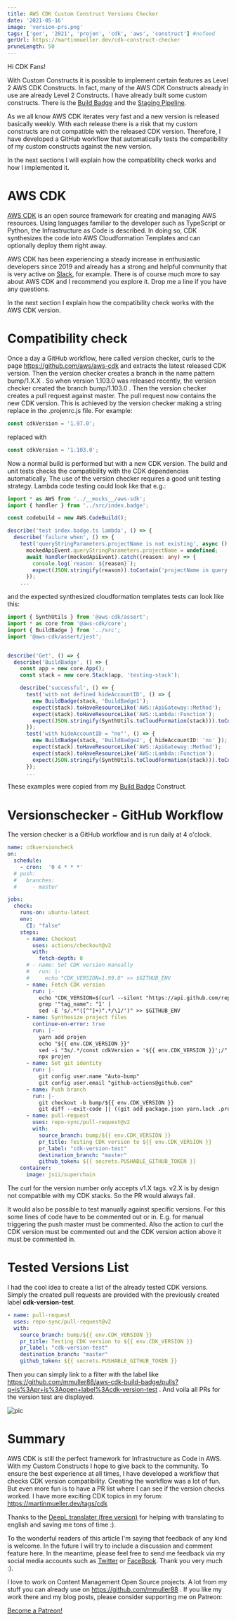 ```yaml
---
title: AWS CDK Custom Construct Versions Checker
date: '2021-05-16'
image: 'version-prs.png'
tags: ['ger', '2021', 'projen', 'cdk', 'aws', 'construct'] #nofeed
gerUrl: https://martinmueller.dev/cdk-construct-checker
pruneLength: 50
---
```


Hi CDK Fans!

With Custom Constructs it is possible to implement certain features as Level 2 AWS CDK Constructs. In fact, many of the AWS CDK Constructs already in use are already Level 2 Constructs. I have already built some custom constructs. There is the [Build Badge](https://github.com/mmuller88/aws-cdk-build-badge) and the [Staging Pipeline](https://github.com/mmuller88/aws-cdk-staging-pipeline).

As we all know AWS CDK iterates very fast and a new version is released basically weekly. With each release there is a risk that my custom constructs are not compatible with the released CDK version. Therefore, I have developed a GitHub workflow that automatically tests the compatibility of my custom constructs against the new version.

In the next sections I will explain how the compatibility check works and how I implemented it.

# AWS CDK
[AWS CDK](https://github.com/aws/aws-cdk) is an open source framework for creating and managing AWS resources. Using languages familiar to the developer such as TypeScript or Python, the Infrastructure as Code is described. In doing so, CDK synthesizes the code into AWS Cloudformation Templates and can optionally deploy them right away.

AWS CDK has been experiencing a steady increase in enthusiastic developers since 2019 and already has a strong and helpful community that is very active on [Slack](https://cdk-dev.slack.com), for example. There is of course much more to say about AWS CDK and I recommend you explore it. Drop me a line if you have any questions.

In the next section I explain how the compatibility check works with the AWS CDK version.

# Compatibility check
Once a day a GitHub workflow, here called version checker, curls to the page https://github.com/aws/aws-cdk and extracts the latest released CDK version. Then the version checker creates a branch in the name pattern bump/1.X.X . So when version 1.103.0 was released recently, the version checker created the branch bump/1.103.0 . Then the version checker creates a pull request against master. The pull request now contains the new CDK version. This is achieved by the version checker making a string replace in the .projenrc.js file. For example:

```ts
const cdkVersion = '1.97.0';
```

replaced with

```ts
const cdkVersion = '1.103.0';
```

Now a normal build is performed but with a new CDK version. The build and unit tests checks the compatibility with the CDK dependencies automatically. The use of the version checker requires a good unit testing strategy. Lambda code testing could look like that e.g.:

```ts
import * as AWS from '../__mocks__/aws-sdk';
import { handler } from '../src/index.badge';

const codebuild = new AWS.CodeBuild();

describe('test index.badge.ts lambda', () => {
  describe('failure when', () => {
    test('queryStringParameters.projectName is not existing', async () => {
      mockedApiEvent.queryStringParameters.projectName = undefined;
      await handler(mockedApiEvent).catch((reason: any) => {
        console.log(`reason: ${reason}`);
        expect(JSON.stringify(reason)).toContain('projectName in query parameter is not existing or empty!');
      });
    ...
```

and the expected synthesized cloudformation templates tests can look like this:

```ts
import { SynthUtils } from '@aws-cdk/assert';
import * as core from '@aws-cdk/core';
import { BuildBadge } from '../src';
import '@aws-cdk/assert/jest';


describe('Get', () => {
  describe('BuildBadge', () => {
    const app = new core.App();
    const stack = new core.Stack(app, 'testing-stack');

    describe('successful', () => {
      test('with not defined hideAccountID', () => {
        new BuildBadge(stack, 'BuildBadge1');
        expect(stack).toHaveResourceLike('AWS::ApiGateway::Method');
        expect(stack).toHaveResourceLike('AWS::Lambda::Function');
        expect(JSON.stringify(SynthUtils.toCloudFormation(stack))).toContain('\"ACCOUNT\":\"123\"');
      });
      test('with hideAccountID = "no"', () => {
        new BuildBadge(stack, 'BuildBadge2', { hideAccountID: 'no' });
        expect(stack).toHaveResourceLike('AWS::ApiGateway::Method');
        expect(stack).toHaveResourceLike('AWS::Lambda::Function');
        expect(JSON.stringify(SynthUtils.toCloudFormation(stack))).toContain('"ACCOUNT\":{\"Ref\":\"AWS::AccountId\"}');
      });
      ...
```

These examples were copied from my [Build Badge](https://github.com/mmuller88/aws-cdk-build-badge) Construct.

# Versionschecker - GitHub Workflow
The version checker is a GitHub workflow and is run daily at 4 o'clock.

```yaml
name: cdkversioncheck
on:
  schedule:
    - cron:  '0 4 * * *'
  # push:
  #   branches:
  #     - master

jobs:
  check:
    runs-on: ubuntu-latest
    env:
      CI: "false"
    steps:
      - name: Checkout
        uses: actions/checkout@v2
        with:
          fetch-depth: 0
      # - name: Set CDK version manually
      #   run: |-
      #     echo "CDK_VERSION=1.99.0" >> $GITHUB_ENV
      - name: Fetch CDK version
        run: |-
          echo "CDK_VERSION=$(curl --silent "https://api.github.com/repos/aws/aws-cdk/releases/latest" |
          grep '"tag_name": "1' |
          sed -E 's/.*"([^"]+)".*/\1/')" >> $GITHUB_ENV
      - name: Synthesize project files
        continue-on-error: true
        run: |-
          yarn add projen
          echo "${{ env.CDK_VERSION }}"
          sed -i "3s/.*/const cdkVersion = '${{ env.CDK_VERSION }}';/" .projenrc.js
          npx projen
      - name: Set git identity
        run: |-
          git config user.name "Auto-bump"
          git config user.email "github-actions@github.com"
      - name: Push branch
        run: |- 
          git checkout -b bump/${{ env.CDK_VERSION }}
          git diff --exit-code || ((git add package.json yarn.lock .projen/deps.json .projenrc.js) && (git commit -m "Testing CDK version to ${{ env.CDK_VERSION }}" && git push -u origin bump/${{ env.CDK_VERSION }}))
      - name: pull-request
        uses: repo-sync/pull-request@v2
        with:
          source_branch: bump/${{ env.CDK_VERSION }}
          pr_title: Testing CDK version to ${{ env.CDK_VERSION }}
          pr_label: "cdk-version-test"  
          destination_branch: "master"
          github_token: ${{ secrets.PUSHABLE_GITHUB_TOKEN }}
    container:
      image: jsii/superchain
```
The curl for the version number only accepts v1.X tags. v2.X is by design not compatible with my CDK stacks. So the PR would always fail.

It would also be possible to test manually against specific versions. For this some lines of code have to be commented out or in. E.g. for manual triggering the push master must be commented. Also the action to curl the CDK version must be commented out and the CDK version action above it must be commented in.

# Tested Versions List
I had the cool idea to create a list of the already tested CDK versions. Simply the created pull requests are provided with the previously created label **cdk-version-test**.

```yaml
- name: pull-request
  uses: repo-sync/pull-request@v2
  with:
    source_branch: bump/${{ env.CDK_VERSION }}
    pr_title: Testing CDK version to ${{ env.CDK_VERSION }}
    pr_label: "cdk-version-test"  
    destination_branch: "master"
    github_token: ${{ secrets.PUSHABLE_GITHUB_TOKEN }}
```

Then you can simply link to a filter with the label like https://github.com/mmuller88/aws-cdk-build-badge/pulls?q=is%3Apr+is%3Aopen+label%3Acdk-version-test . And voila all PRs for the version test are displayed.

![pic](https://raw.githubusercontent.com/mmuller88/mmblog/master/content/cdk-construct-checker/versions.png)

# Summary
AWS CDK is still the perfect framework for Infrastructure as Code in AWS. With my Custom Constructs I hope to give back to the community. To ensure the best experience at all times, I have developed a workflow that checks CDK version compatibility. Creating the workflow was a lot of fun. But even more fun is to have a PR list where I can see if the version checks worked. I have more exciting CDK topics in my forum: https://martinmueller.dev/tags/cdk

Thanks to the [DeepL translater (free version)](https://DeepL.com/Translator) for helping with translating to english and saving me tons of time :).

To the wonderful readers of this article I'm saying that feedback of any kind is welcome. In the future I will try to include a discussion and comment feature here. In the meantime, please feel free to send me feedback via my social media accounts such as [Twitter](https://twitter.com/MartinMueller_) or [FaceBook](https://facebook.com/martin.muller.10485). Thank you very much :).

I love to work on Content Management Open Source projects. A lot from my stuff you can already use on https://github.com/mmuller88 . If you like my work there and my blog posts, please consider supporting me on Patreon:

<a href="https://patreon.com/bePatron?u=29010217" data-patreon-widget-type="become-patron-button">Become a Patreon!</a><script async src="https://c6.patreon.com/becomePatronButton.bundle.js"></script>